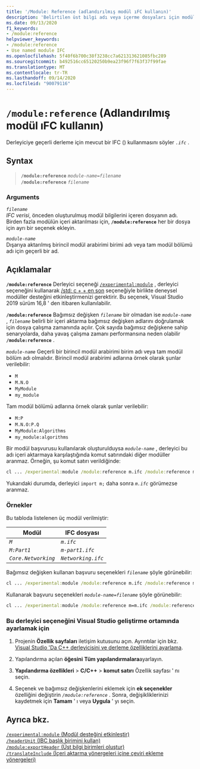 ```yaml
---
title: '/Module: Reference (adlandırılmış modül ıFC kullanın)'
description: 'Belirtilen üst bilgi adı veya içerme dosyaları için modül üst birimleri oluşturmak üzere/Module: Reference derleyici seçeneğini kullanın.'
ms.date: 09/13/2020
f1_keywords:
- /module:reference
helpviewer_keywords:
- /module:reference
- Use named module IFC
ms.openlocfilehash: 5f40f6b700c38f3238cc7a621313621085fbc289
ms.sourcegitcommit: b492516cc65120250b9ea23f96f7f63f37f99fae
ms.translationtype: MT
ms.contentlocale: tr-TR
ms.lasthandoff: 09/14/2020
ms.locfileid: "90079116"
---
```

# <a name="modulereference-use-named-module-ifc"></a>`/module:reference` (Adlandırılmış modül ıFC kullanın)

Derleyiciye geçerli derleme için mevcut bir IFC () kullanmasını söyler *`.ifc`* .

## <a name="syntax"></a>Syntax

> **`/module:reference`** *`module-name=filename`*\
> **`/module:reference`** *`filename`*

### <a name="arguments"></a>Arguments

*`filename`*\
*IFC verisi*, önceden oluşturulmuş modül bilgilerini içeren dosyanın adı. Birden fazla modülün içeri aktarılması için, **`/module:reference`** her bir dosya için ayrı bir seçenek ekleyin.

*`module-name`*\
Dışarıya aktarılmış birincil modül arabirimi birimi adı veya tam modül bölümü adı için geçerli bir ad.

## <a name="remarks"></a>Açıklamalar

**`/module:reference`** Derleyici seçeneği [`/experimental:module`](experimental-module.md) , derleyici seçeneğini kullanarak [/std: c + + en son](std-specify-language-standard-version.md) seçeneğiyle birlikte deneysel modüller desteğini etkinleştirmenizi gerektirir. Bu seçenek, Visual Studio 2019 sürüm 16,8 ' den itibaren kullanılabilir.

**`/module:reference`** Bağımsız değişken *`filename`* bir olmadan ise *`module-name`* , *`filename`* belirli bir içeri aktarma bağımsız değişken adlarını doğrulamak için dosya çalışma zamanında açılır. Çok sayıda bağımsız değişkene sahip senaryolarda, daha yavaş çalışma zamanı performansına neden olabilir **`/module:reference`** .

*`module-name`* Geçerli bir birincil modül arabirimi birim adı veya tam modül bölüm adı olmalıdır. Birincil modül arabirimi adlarına örnek olarak şunlar verilebilir:

- `M`
- `M.N.O`
- `MyModule`
- `my_module`

Tam modül bölümü adlarına örnek olarak şunlar verilebilir:

- `M:P`
- `M.N.O:P.Q`
- `MyModule:Algorithms`
- `my_module:algorithms`

Bir modül başvurusu kullanılarak oluşturulduysa *`module-name`* , derleyici bu adı içeri aktarmaya karşılaştığında komut satırındaki diğer modüller aranmaz. Örneğin, şu komut satırı verildiğinde:

```cmd
cl ... /experimental:module /module:reference m.ifc /module:reference m=n.ifc
```

Yukarıdaki durumda, derleyici `import m;` daha sonra *`m.ifc`* görümezse aranmaz.

### <a name="examples"></a>Örnekler

Bu tabloda listelenen üç modül verilmiştir:

| Modül | IFC dosyası |
|--|--|
| *`M`* | *`m.ifc`* |
| *`M:Part1`* | *`m-part1.ifc`* |
| *`Core.Networking`* | *`Networking.ifc`* |

Bağımsız değişken kullanan başvuru seçenekleri *`filename`* şöyle görünebilir:

```cmd
cl ... /experimental:module /module:reference m.ifc /module:reference m-part.ifc /module:reference Networking.ifc
```

Kullanarak başvuru seçenekleri *`module-name=filename`* şöyle görünebilir:

```cmd
cl ... /experimental:module /module:reference m=m.ifc /module:reference M:Part1=m-part.ifc /module:reference Core.Networking=Networking.ifc
```

### <a name="to-set-this-compiler-option-in-the-visual-studio-development-environment"></a>Bu derleyici seçeneğini Visual Studio geliştirme ortamında ayarlamak için

1. Projenin **Özellik sayfaları** iletişim kutusunu açın. Ayrıntılar için bkz. [Visual Studio 'Da C++ derleyicisini ve derleme özelliklerini ayarlama](../working-with-project-properties.md).

1. Yapılandırma açılan **öğesini** **Tüm yapılandırmalara**ayarlayın.

1. **Yapılandırma özellikleri**  >  **C/C++**  >  **komut satırı** Özellik sayfası ' nı seçin.

1. Seçenek ve bağımsız değişkenlerini eklemek için **ek seçenekler** özelliğini değiştirin *`/module:reference`* . Sonra, değişikliklerinizi kaydetmek için **Tamam** ' ı veya **Uygula** ' yı seçin.

## <a name="see-also"></a>Ayrıca bkz.

[`/experimental:module` (Modül desteğini etkinleştir)](experimental-module.md)\
[`/headerUnit` (IBC başlık birimini kullan)](headerunit.md)\
[`/module:exportHeader` (Üst bilgi birimleri oluştur)](module-exportheader.md)\
[`/translateInclude` (İçeri aktarma yönergeleri içine çeviri ekleme yönergeleri)](translateinclude.md)

